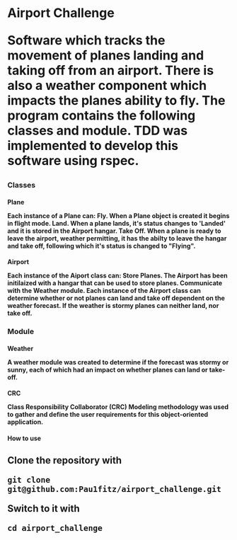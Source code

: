 <h1>Airport Challenge

Software which tracks the movement of planes landing and taking off from an airport. There is also a weather component which impacts the planes ability to fly. The program contains the following classes and module. TDD was implemented to develop this software using rspec.

<h3>Classes
<h4>Plane

Each instance of a Plane can:
Fly. When a Plane object is created it begins in flight mode.
Land. When a plane lands, it's status changes to 'Landed' and it is stored in the Airport hangar. 
Take Off. When a plane is ready to leave the airport, weather permitting, it has the abilty to leave the hangar and take off, following which it's status is changed to "Flying".

<h4>Airport
<p>Each instance of the Aiport class can:
Store Planes. The Airport has been initilaized with a hangar that can be used to store planes.
Communicate with the Weather module. Each instance of the Airport class can determine whether or not planes can land and take off dependent on the weather forecast. If the weather is stormy planes can neither land, nor take off.

<h3>Module
<h4>Weather
<p>A weather module was created to determine if the forecast was stormy or sunny, each of which had an impact on whether planes can land or take-off.

<h4>CRC

Class Responsibility Collaborator (CRC) Modeling methodology was used to gather and define the user requirements for this object-oriented application. 

<h4>How to use
<h2>Clone the repository with

```git clone git@github.com:Pau1fitz/airport_challenge.git```

Switch to it with 

```cd airport_challenge```


